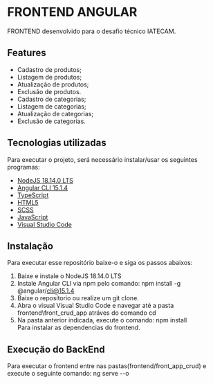 # FRONTEND ANGULAR
FRONTEND desenvolvido para o desafio técnico IATECAM.

## Features
- Cadastro de produtos;
- Listagem de produtos;
- Atualização de produtos;
- Exclusão de produtos.
- Cadastro de categorias;
- Listagem de categorias;
- Atualização de categorias;
- Exclusão de categorias.

## Tecnologias utilizadas
Para executar o projeto, será necessário instalar/usar os seguintes programas:
* [NodeJS 18.14.0 LTS](https://nodejs.org/en/)
* [Angular CLI 15.1.4](https://angular.io/cli)
* [TypeScript](https://www.typescriptlang.org)
* [HTML5](https://www.w3schools.com/html/html_intro.asp)
* [SCSS](https://sass-lang.com/documentation/syntax)
* [JavaScript](https://www.javascript.com)
* [Visual Studio Code](https://code.visualstudio.com/download)

## Instalação 
Para executar esse repositório baixe-o e siga os passos abaixos:
1. Baixe e instale o NodeJS 18.14.0 LTS
2. Instale Angular CLI via npm pelo comando: npm install -g @angular/cli@15.1.4
3. Baixe o reposítorio ou realize um git clone.
4. Abra o visual Visual Studio Code e navegar até a pasta frontend\front_crud_app atráves do comando cd
5. Na pasta anterior indicada, execute o comando: npm install <br>
    Para instalar as dependencias do frontend.

## Execução do BackEnd
Para executar o frontend entre nas pastas(frontend/front_app_crud) e execute o seguinte comando: ng serve --o
